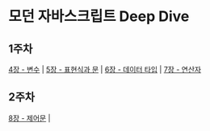 # 모던 자바스크립트 Deep Dive

## 1주차

[4장 - 변수](https://github.com/FE-JSDeepDive/kim-yerim/blob/main/ch-4.md) | [5장 - 표현식과 문](https://github.com/FE-JSDeepDive/kim-yerim/blob/main/ch-5.md) | [6장 - 데이터 타입](https://github.com/FE-JSDeepDive/kim-yerim/blob/main/ch-6.md) | [7장 - 연산자](https://github.com/FE-JSDeepDive/kim-yerim/blob/main/ch-7.md)

## 2주차

[8장 - 제어문](https://github.com/FE-JSDeepDive/kim-yerim/blob/main/ch-8.md) |
